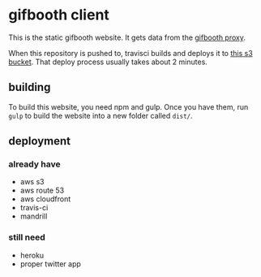 # gifbooth client

This is the static gifbooth website. It gets data from the [gifbooth proxy](https://github.com/amonks/gbproxy).

When this repository is pushed to, travisci builds and deploys it to [this s3 bucket](http://gifbooth.co.s3-website-us-east-1.amazonaws.com/). That deploy process usually takes about 2 minutes.

## building

To build this website, you need npm and gulp. Once you have them, run `gulp` to build the website into a new folder called `dist/`.

## deployment

### already have

*   aws s3
*   aws route 53
*   aws cloudfront
*   travis-ci
*   mandrill

### still need

*   heroku
*   proper twitter app
